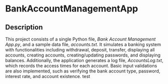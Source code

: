 # BankAccountManagementApp
## Description
This project consists of a single Python file, _Bank Account Management App.py_, and a sample data file, _accounts.txt_. It simulates a banking system with functionalities including withdrawal, deposit, transfer, displaying all accounts, creating accounts, creating/updating passwords, and displaying balances. Additionally, the application generates a log file, _AccountsLog.txt_, which records the access times for each account. Basic input validations are also implemented, such as verifying the bank account type, password, interest rate, and account existence.
test
